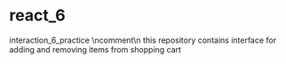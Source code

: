 # react_6
interaction_6_practice
\ncomment\n
this repository contains interface for adding and removing items from shopping cart
